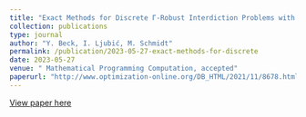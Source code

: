 ```yaml
---
title: "Exact Methods for Discrete Γ-Robust Interdiction Problems with an Application to the Bilevel Knapsack Problem"
collection: publications
type: journal
author: "Y. Beck, I. Ljubić, M. Schmidt"
permalink: /publication/2023-05-27-exact-methods-for-discrete
date: 2023-05-27
venue: " Mathematical Programming Computation, accepted"
paperurl: "http://www.optimization-online.org/DB_HTML/2021/11/8678.html"
---
```


[View paper here](http://www.optimization-online.org/DB_HTML/2021/11/8678.html)

